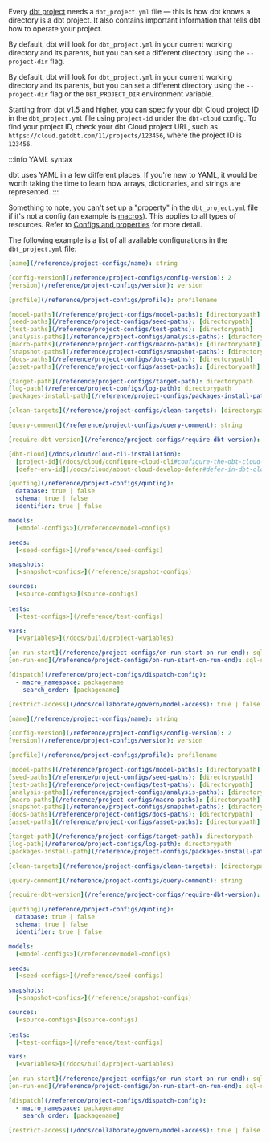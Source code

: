 
Every [dbt project](/docs/build/projects) needs a `dbt_project.yml` file — this is how dbt knows a directory is a dbt project. It also contains important information that tells dbt how to operate your project.

<VersionBlock lastVersion="1.4">

By default, dbt will look for `dbt_project.yml` in your current working directory and its parents, but you can set a different directory using the `--project-dir` flag.

</VersionBlock>

<VersionBlock firstVersion="1.5">

By default, dbt will look for `dbt_project.yml` in your current working directory and its parents, but you can set a different directory using the `--project-dir` flag or the `DBT_PROJECT_DIR` environment variable.

Starting from dbt v1.5 and higher, you can specify your dbt Cloud project ID in the `dbt_project.yml` file using `project-id` under the `dbt-cloud` config. To find your project ID, check your dbt Cloud project URL, such as `https://cloud.getdbt.com/11/projects/123456`, where the project ID is `123456`.

</VersionBlock>

:::info YAML syntax

dbt uses YAML in a few different places. If you're new to YAML, it would be worth taking the time to learn how arrays, dictionaries, and strings are represented.
:::


Something to note, you can't set up a "property" in the `dbt_project.yml` file if it's not a config (an example is [macros](/reference/macro-properties)). This applies to all types of resources. Refer to [Configs and properties](/reference/configs-and-properties) for more detail.

The following example is a list of all available configurations in the `dbt_project.yml` file:


<VersionBlock firstVersion="1.6">

<File name='dbt_project.yml'>

```yml
[name](/reference/project-configs/name): string

[config-version](/reference/project-configs/config-version): 2
[version](/reference/project-configs/version): version

[profile](/reference/project-configs/profile): profilename

[model-paths](/reference/project-configs/model-paths): [directorypath]
[seed-paths](/reference/project-configs/seed-paths): [directorypath]
[test-paths](/reference/project-configs/test-paths): [directorypath]
[analysis-paths](/reference/project-configs/analysis-paths): [directorypath]
[macro-paths](/reference/project-configs/macro-paths): [directorypath]
[snapshot-paths](/reference/project-configs/snapshot-paths): [directorypath]
[docs-paths](/reference/project-configs/docs-paths): [directorypath]
[asset-paths](/reference/project-configs/asset-paths): [directorypath]

[target-path](/reference/project-configs/target-path): directorypath
[log-path](/reference/project-configs/log-path): directorypath
[packages-install-path](/reference/project-configs/packages-install-path): directorypath

[clean-targets](/reference/project-configs/clean-targets): [directorypath]

[query-comment](/reference/project-configs/query-comment): string

[require-dbt-version](/reference/project-configs/require-dbt-version): version-range | [version-range]

[dbt-cloud](/docs/cloud/cloud-cli-installation):
  [project-id](/docs/cloud/configure-cloud-cli#configure-the-dbt-cloud-cli): project_id # Required
  [defer-env-id](/docs/cloud/about-cloud-develop-defer#defer-in-dbt-cloud-cli): environment_id # Optional

[quoting](/reference/project-configs/quoting):
  database: true | false
  schema: true | false
  identifier: true | false

models:
  [<model-configs>](/reference/model-configs)

seeds:
  [<seed-configs>](/reference/seed-configs)

snapshots:
  [<snapshot-configs>](/reference/snapshot-configs)

sources:
  [<source-configs>](source-configs)
  
tests:
  [<test-configs>](/reference/test-configs)

vars:
  [<variables>](/docs/build/project-variables)

[on-run-start](/reference/project-configs/on-run-start-on-run-end): sql-statement | [sql-statement]
[on-run-end](/reference/project-configs/on-run-start-on-run-end): sql-statement | [sql-statement]

[dispatch](/reference/project-configs/dispatch-config):
  - macro_namespace: packagename
    search_order: [packagename]

[restrict-access](/docs/collaborate/govern/model-access): true | false

```

</File>
</VersionBlock>

<VersionBlock lastVersion="1.5">


<File name='dbt_project.yml'>

```yml
[name](/reference/project-configs/name): string

[config-version](/reference/project-configs/config-version): 2
[version](/reference/project-configs/version): version

[profile](/reference/project-configs/profile): profilename

[model-paths](/reference/project-configs/model-paths): [directorypath]
[seed-paths](/reference/project-configs/seed-paths): [directorypath]
[test-paths](/reference/project-configs/test-paths): [directorypath]
[analysis-paths](/reference/project-configs/analysis-paths): [directorypath]
[macro-paths](/reference/project-configs/macro-paths): [directorypath]
[snapshot-paths](/reference/project-configs/snapshot-paths): [directorypath]
[docs-paths](/reference/project-configs/docs-paths): [directorypath]
[asset-paths](/reference/project-configs/asset-paths): [directorypath]

[target-path](/reference/project-configs/target-path): directorypath
[log-path](/reference/project-configs/log-path): directorypath
[packages-install-path](/reference/project-configs/packages-install-path): directorypath

[clean-targets](/reference/project-configs/clean-targets): [directorypath]

[query-comment](/reference/project-configs/query-comment): string

[require-dbt-version](/reference/project-configs/require-dbt-version): version-range | [version-range]

[quoting](/reference/project-configs/quoting):
  database: true | false
  schema: true | false
  identifier: true | false

models:
  [<model-configs>](/reference/model-configs)

seeds:
  [<seed-configs>](/reference/seed-configs)

snapshots:
  [<snapshot-configs>](/reference/snapshot-configs)

sources:
  [<source-configs>](source-configs)
  
tests:
  [<test-configs>](/reference/test-configs)

vars:
  [<variables>](/docs/build/project-variables)

[on-run-start](/reference/project-configs/on-run-start-on-run-end): sql-statement | [sql-statement]
[on-run-end](/reference/project-configs/on-run-start-on-run-end): sql-statement | [sql-statement]

[dispatch](/reference/project-configs/dispatch-config):
  - macro_namespace: packagename
    search_order: [packagename]

[restrict-access](/docs/collaborate/govern/model-access): true | false

```

</File>

</VersionBlock>
